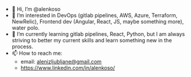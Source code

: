 - 👋 Hi, I’m @alenkoso
- 👀 I’m interested in DevOps (gitlab pipelines, AWS, Azure, Terraform, NewRelic), Frontend dev (Angular, React, JS, maybe something more), water polo.
- 🌱 I’m currently learning gitlab pipelines, React, Python, but I am always striving to better my current skills and learn something new in the process.
- 📫 How to reach me: 
   - email: alenizljubljane@gmail.com
   - https://www.linkedin.com/in/alenkoso/

<!---
alenkoso/alenkoso is a ✨ special ✨ repository because its `README.md` (this file) appears on your GitHub profile.
You can click the Preview link to take a look at your changes.
--->
